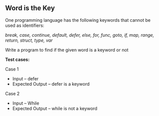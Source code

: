 ## **Word is the Key**

One programming language has the following keywords that cannot be used as identifiers:

*break, case, continue, default, defer, else, for, func, goto, if, map, range, return, struct, type, var*

Write a program to find if the given word is a keyword or not

**Test cases:**

Case 1
- Input – defer
- Expected Output – defer is a keyword

Case 2
- Input – While
- Expected Output – while is not a keyword
